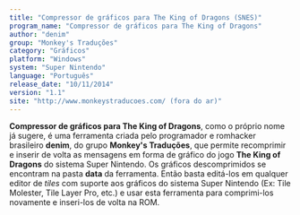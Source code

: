 ```yaml
---
title: "Compressor de gráficos para The King of Dragons (SNES)"
program_name: "Compressor de gráficos para The King of Dragons"
author: "denim"
group: "Monkey's Traduções"
category: "Gráficos"
platform: "Windows"
system: "Super Nintendo"
language: "Português"
release_date: "10/11/2014"
version: "1.1"
site: "http://www.monkeystraducoes.com/ (fora do ar)"
---
```

<b>Compressor de gráficos para The King of Dragons</b>, como o próprio nome já sugere, é uma ferramenta criada pelo programador e romhacker brasileiro <b>denim</b>, do grupo <b>Monkey's Traduções</b>, que permite recomprimir e inserir de volta as mensagens em forma de gráfico do jogo <b>The King of Dragons</b> do sistema Super Nintendo. Os gráficos descomprimidos se encontram na pasta <b>data</b> da ferramenta. Então basta editá-los em qualquer editor de <i>tiles</i> com suporte aos gráficos do sistema Super Nintendo (Ex: Tile Molester, Tile Layer Pro, etc.) e usar esta ferramenta para comprimi-los novamente e inseri-los de volta na ROM.
